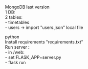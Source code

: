 MongoDB last version  
1 DB:  
    2 tables:  
        - timetables  
        - users -> import "users.json" local file
  
python  
Install requirements "requirements.txt"  
Run server :   
    - in /web:  
        - set FLASK_APP=server.py  
        - flask run  